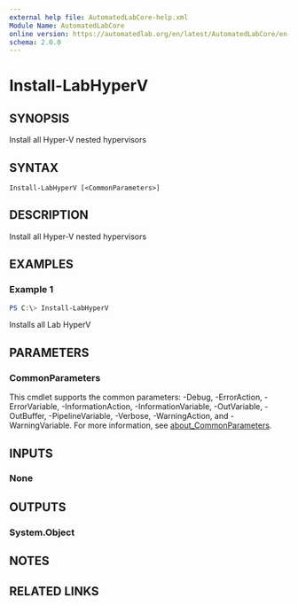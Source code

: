 ```yaml
---
external help file: AutomatedLabCore-help.xml
Module Name: AutomatedLabCore
online version: https://automatedlab.org/en/latest/AutomatedLabCore/en-us/Install-LabHyperV
schema: 2.0.0
---
```


# Install-LabHyperV

## SYNOPSIS
Install all Hyper-V nested hypervisors

## SYNTAX

```
Install-LabHyperV [<CommonParameters>]
```

## DESCRIPTION
Install all Hyper-V nested hypervisors

## EXAMPLES

### Example 1
```powershell
PS C:\> Install-LabHyperV
```

Installs all Lab HyperV

## PARAMETERS

### CommonParameters
This cmdlet supports the common parameters: -Debug, -ErrorAction, -ErrorVariable, -InformationAction, -InformationVariable, -OutVariable, -OutBuffer, -PipelineVariable, -Verbose, -WarningAction, and -WarningVariable. For more information, see [about_CommonParameters](http://go.microsoft.com/fwlink/?LinkID=113216).

## INPUTS

### None
## OUTPUTS

### System.Object
## NOTES

## RELATED LINKS

